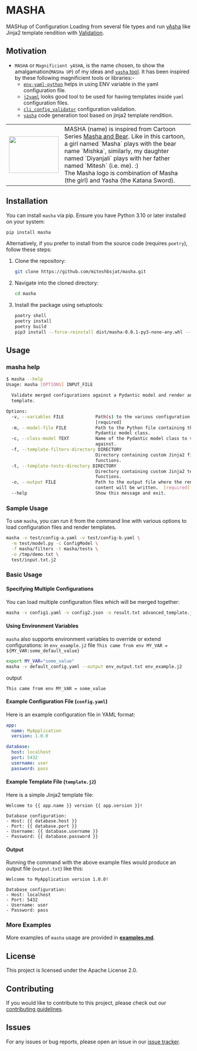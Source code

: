 # MASHA

MASHup of Configuration Loading from several file types and run [yAsha](https://github.com/kblomqvist/yasha/tree/master/yasha) like Jinja2 template rendition with [Validation](https://github.com/miteshbsjat/cli_config_validator).

## Motivation
* `MASHA` or `Magnificient yASHA`, is the name chosen, to show the amalgamation(`MASHa UP`) of my ideas and [`yasha` tool](https://github.com/kblomqvist/yasha). It has been inspired by these following magnificient tools or libraries:-
  * [`env-yaml-python`](https://github.com/iamKunal/env-yaml-python) helps in using ENV variable in the yaml configuration file.
  * [`j2yaml`](https://pypi.org/project/j2yaml/) looks good tool to be used for having templates inside `yaml` configuration files.
  * [`cli_config_validator`](https://github.com/miteshbsjat/cli_config_validator) configuration validation.
  * [`yasha`](https://github.com/kblomqvist/yasha) code generation tool based on jinja2 template rendition.


<table>
  <tr>
  <td><img src="docs/images/masha.jpg" width="135" height="100"></td>
<td>MASHA (name) is inspired from Cartoon Series <a href="https://en.wikipedia.org/wiki/Masha_and_the_Bear">Masha and Bear</a>. Like in this cartoon, a girl named `Masha` plays with the bear name `Mishka`, similarly, my daughter named `Diyanjali` plays with her father named `Mitesh` (i.e. me). :) <br />
The Masha logo is combination of Masha (the girl) and Yasha (the Katana Sword). 
</td>
  </tr>
</table>

## Installation

You can install `masha` via pip. Ensure you have Python 3.10 or later installed on your system:

```sh
pip install masha
```

Alternatively, if you prefer to install from the source code (requires `poetry`), follow these steps:

1. Clone the repository:
   ```bash
   git clone https://github.com/miteshbsjat/masha.git
   ```

2. Navigate into the cloned directory:
   ```bash
   cd masha
   ```

3. Install the package using setuptools:
   ```bash
   poetry shell
   poetry install
   poetry build
   pip3 install --force-reinstall dist/masha-0.0.1-py3-none-any.whl --user
   ```

## Usage

### masha help
```sh
$ masha --help
Usage: masha [OPTIONS] INPUT_FILE

  Validate merged configurations against a Pydantic model and render an input
  template.

Options:
  -v, --variables FILE            Path(s) to the various configuration files.
                                  [required]
  -m, --model-file FILE           Path to the Python file containing the
                                  Pydantic model class.
  -c, --class-model TEXT          Name of the Pydantic model class to validate
                                  against.
  -f, --template-filters-directory DIRECTORY
                                  Directory containing custom Jinja2 filter
                                  functions.
  -t, --template-tests-directory DIRECTORY
                                  Directory containing custom Jinja2 test
                                  functions.
  -o, --output FILE               Path to the output file where the rendered
                                  content will be written.  [required]
  --help                          Show this message and exit.
```

### Sample Usage

To use `masha`, you can run it from the command line with various options to load configuration files and render templates.

```sh
masha -v test/config-a.yaml -v test/config-b.yaml \
  -m test/model.py -c ConfigModel \
  -f masha/filters -t masha/tests \
  -o /tmp/demo.txt \
  test/input.txt.j2
```

### Basic Usage

#### Specifying Multiple Configurations

You can load multiple configuration files which will be merged together:

```bash
masha -v config1.yaml -v config2.json -o result.txt advanced_template.j2
```

#### Using Environment Variables

`masha` also supports environment variables to override or extend configurations:
in `env_example.j2` file `This came from env MY_VAR = ${MY_VAR:some_default_value}`

```bash
export MY_VAR="some_value"
masha -v default_config.yaml --output env_output.txt env_example.j2
```

output
```
This came from env MY_VAR = some_value
```


#### Example Configuration File (`config.yaml`)

Here is an example configuration file in YAML format:

```yaml
app:
  name: MyApplication
  version: 1.0.0

database:
  host: localhost
  port: 5432
  username: user
  password: pass
```

#### Example Template File (`template.j2`)

Here is a simple Jinja2 template file:

```jinja
Welcome to {{ app.name }} version {{ app.version }}!

Database configuration:
- Host: {{ database.host }}
- Port: {{ database.port }}
- Username: {{ database.username }}
- Password: {{ database.password }}
```

#### Output

Running the command with the above example files would produce an output file (`output.txt`) like this:

```
Welcome to MyApplication version 1.0.0!

Database configuration:
- Host: localhost
- Port: 5432
- Username: user
- Password: pass
```

### More Examples

More examples of `masha` usage are provided in [**examples.md**](docs/examples.md).

## License

This project is licensed under the Apache License 2.0.

## Contributing

If you would like to contribute to this project, please check out our [contributing guidelines](CONTRIBUTING.md).

## Issues

For any issues or bug reports, please open an issue in our [issue tracker](https://github.com/miteshbsjat/masha/issues).
